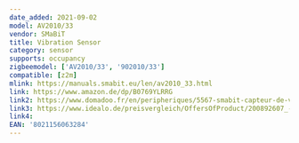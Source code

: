 ```yaml
---
date_added: 2021-09-02
model: AV2010/33
vendor: SMaBiT
title: Vibration Sensor
category: sensor
supports: occupancy
zigbeemodel: ['AV2010/33', '902010/33']
compatible: [z2m]
mlink: https://manuals.smabit.eu/len/av2010_33.html
link: https://www.amazon.de/dp/B0769YLRRG
link2: https://www.domadoo.fr/en/peripheriques/5567-smabit-capteur-de-vibrations-zigbee-8021156063284.html
link3: https://www.idealo.de/preisvergleich/OffersOfProduct/200892607_-smabit-zigbee-av2010-33-erschuetterungssensor-bitron.html
link4:
EAN: '8021156063284' 
---
```



